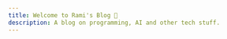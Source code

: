 ```yaml
---
title: Welcome to Rami's Blog 👋
description: A blog on programming, AI and other tech stuff.
---
```

